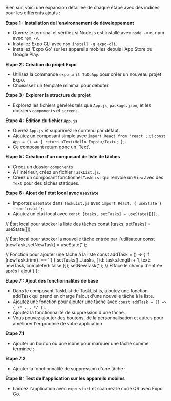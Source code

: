 Bien sûr, voici une expansion détaillée de chaque étape avec des indices pour les différents ajouts :

**Étape 1 : Installation de l'environnement de développement**
- Ouvrez le terminal et vérifiez si Node.js est installé avec `node -v` et npm avec `npm -v`.
- Installez Expo CLI avec `npm install -g expo-cli`.
- Installez 'Expo Go' sur les appareils mobiles depuis l'App Store ou Google Play.

**Étape 2 : Création du projet Expo**
- Utilisez la commande `expo init ToDoApp` pour créer un nouveau projet Expo.
- Choisissez un template minimal pour débuter.

**Étape 3 : Explorer la structure du projet**
- Explorez les fichiers générés tels que `App.js`, `package.json`, et les dossiers `components` et `screens`.

**Étape 4 : Édition du fichier `App.js`**
- Ouvrez `App.js` et supprimez le contenu par défaut.
- Ajoutez un composant simple avec `import React from 'react';` et `const App = () => { return <Text>Hello Expo!</Text>; };`.
- Ce composant return donc un 'Text'.

**Étape 5 : Création d'un composant de liste de tâches**
- Créez un dossier `components`
- À l'intérieur, créez un fichier `TaskList.js`.
- Créez un composant fonctionnel `TaskList` qui renvoie un `View` avec des `Text` pour des tâches statiques.

**Étape 6 : Ajout de l'état local avec `useState`**
- Importez `useState` dans `TaskList.js` avec `import React, { useState } from 'react';`.
- Ajoutez un état local avec `const [tasks, setTasks] = useState([]);`.

// État local pour stocker la liste des tâches
const [tasks, setTasks] = useState([]);

// État local pour stocker la nouvelle tâche entrée par l'utilisateur
const [newTask, setNewTask] = useState('');
 
// Fonction pour ajouter une tâche à la liste
const addTask = () => {
if (newTask.trim() !== '') {
setTasks([...tasks, { id: tasks.length + 1, text: newTask, completed: false }]);
setNewTask(''); // Efface le champ d'entrée après l'ajout
}
};

  

**Étape 7 : Ajout des fonctionnalités de base**
- Dans le composant TaskList de TaskList.js, ajoutez une fonction addTask qui prend en charge l'ajout d'une nouvelle tâche à la liste.
- Ajoutez une fonction pour ajouter une tâche avec `const addTask = () => { /* ... */ };`.
- Ajoutez la fonctionnalité de suppression d'une tâche.
- Vous pouvez ajouter des boutons, de la personnalisation et autres pour améliorer l'ergonomie de votre application

**Etape 7.1**
- Ajouter un bouton ou une icône pour marquer une tâche comme terminée :

**Etape 7.2**
- Ajouter la fonctionnalité de suppression d'une tâche :

**Étape 8 : Test de l'application sur les appareils mobiles**
- Lancez l'application avec `expo start` et scannez le code QR avec Expo Go.
